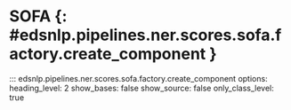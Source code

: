 # SOFA {: #edsnlp.pipelines.ner.scores.sofa.factory.create_component }

::: edsnlp.pipelines.ner.scores.sofa.factory.create_component
    options:
        heading_level: 2
        show_bases: false
        show_source: false
        only_class_level: true
